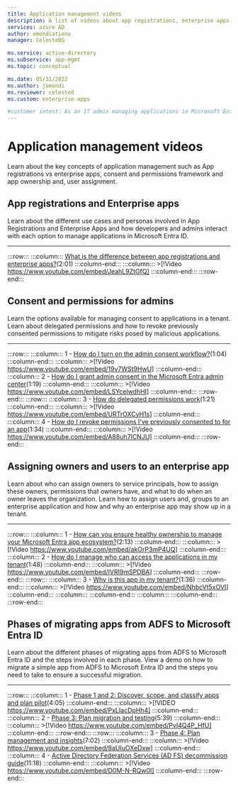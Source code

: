 ```yaml
---
title: Application management videos
description: A list of videos about app registrations, enterprise apps, consent and permissions, and app ownership and assignment in Microsoft Entra ID
services: azure AD
author: omondiatieno
manager: CelesteDG

ms.service: active-directory
ms.subservice: app-mgmt
ms.topic: conceptual

ms.date: 05/31/2022
ms.author: jomondi
ms.reviewer: celested
ms.custom: enterprise-apps

#customer intent: As an IT admin managing applications in Microsoft Entra ID, I want to learn about the key concepts of application management, such as app registrations vs enterprise apps, consent and permissions framework, and app ownership and user assignment, so that I can effectively manage and secure applications in my organization. 
---
```


# Application management videos

Learn about the key concepts of application management such as App registrations vs enterprise apps, consent and permissions framework and app ownership and, user assignment.

## App registrations and Enterprise apps

Learn about the different use cases and personas involved in App Registrations and Enterprise Apps and how developers and admins interact with each option to manage applications in Microsoft Entra ID.
___

:::row:::
    :::column:::
        [What is the difference between app registrations and enterprise apps?](https://www.youtube.com/watch?v=JeahL9ZtGfQ&list=PLlrxD0HtieHiBPIyUWkqVzoMrgfwKi4dY&index=4&t=2s)(2:01)
    :::column-end:::
    :::column:::
        >[!Video https://www.youtube.com/embed/JeahL9ZtGfQ] 
    :::column-end:::
:::row-end:::

## Consent and permissions for admins

Learn the options available for managing consent to applications in a tenant. Learn about delegated permissions and how to revoke previously consented permissions to mitigate risks posed by malicious applications.
___

:::row:::
    :::column:::
        1 - [How do I turn on the admin consent workflow?](https://www.youtube.com/watch?v=19v7WSt9HwU&list=PLlrxD0HtieHiBPIyUWkqVzoMrgfwKi4dY&index=4)(1:04)
    :::column-end:::
    :::column:::
        >[!Video https://www.youtube.com/embed/19v7WSt9HwU]
    :::column-end:::
     :::column:::
        2 - [How do I grant admin consent in the Microsoft Entra admin center](https://www.youtube.com/watch?v=LSYcelwdhHI&list=PLlrxD0HtieHiBPIyUWkqVzoMrgfwKi4dY&index=5)(1:19)
    :::column-end:::
    :::column:::
        >[!Video https://www.youtube.com/embed/LSYcelwdhHI]
    :::column-end:::
:::row-end:::
:::row:::
    :::column:::
        3 - [How do delegated permissions work](https://www.youtube.com/watch?v=URTrOXCyH1s&list=PLlrxD0HtieHiBPIyUWkqVzoMrgfwKi4dY&index=7)(1:21)
    :::column-end:::
    :::column:::
        >[!Video https://www.youtube.com/embed/URTrOXCyH1s]
    :::column-end:::
    :::column:::
        4 - [How do I revoke permissions I've previously consented to for an app](https://www.youtube.com/watch?v=A88uh7ICNJU&list=PLlrxD0HtieHiBPIyUWkqVzoMrgfwKi4dY&index=6)(1:34)
    :::column-end:::
    :::column:::
        >[!Video https://www.youtube.com/embed/A88uh7ICNJU]
    :::column-end:::
:::row-end:::

## Assigning owners and users to an enterprise app

Learn about who can assign owners to service principals, how to assign these owners, permissions that owners have, and what to do when an owner leaves the organization.
Learn how to assign users and, groups to an enterprise application and how and why an enterprise app may show up in a tenant. 
___

:::row:::
    :::column:::
        1 - [How can you ensure healthy ownership to manage your Microsoft Entra app ecosystem?](https://www.youtube.com/watch?v=akOrP3mP4UQ&list=PLlrxD0HtieHiBPIyUWkqVzoMrgfwKi4dY&index=1)(2:13)
    :::column-end:::
    :::column:::
        >[!Video https://www.youtube.com/embed/akOrP3mP4UQ]
    :::column-end:::
     :::column:::
        2 - [How do I manage who can access the applications in my tenant](https://www.youtube.com/watch?v=IVRI9mSPDBA&list=PLlrxD0HtieHiBPIyUWkqVzoMrgfwKi4dY&index=2)(1:48)
    :::column-end:::
    :::column:::
        >[!Video https://www.youtube.com/embed/IVRI9mSPDBA]
    :::column-end:::
:::row-end:::
:::row:::
    :::column:::
        3 - [Why is this app in my tenant?](https://www.youtube.com/watch?v=NhbcVt5xOVI&list=PLlrxD0HtieHiBPIyUWkqVzoMrgfwKi4dY&index=8)(1:36)
    :::column-end:::
    :::column:::
        >[!Video https://www.youtube.com/embed/NhbcVt5xOVI]
    :::column-end:::
    :::column:::
    :::column-end:::
    :::column:::
    :::column-end:::
:::row-end:::

<a name='phases-of-migrating-apps-from-adfs-to-azure-ad'></a>

## Phases of migrating apps from ADFS to Microsoft Entra ID

Learn about the different phases of migrating apps from ADFS to Microsoft Entra ID and the steps involved in each phase. View a demo on how to migrate a simple app from ADFS to Microsoft Entra ID and the steps you need to take to ensure a successful migration.

___

:::row:::
    :::column:::
        1 - [Phase 1 and 2: Discover, scope, and classify apps and plan pilot](https://www.youtube.com/watch?v=PxLIacDpHh4)(4:05)
    :::column-end:::
    :::column:::
        >[!VIDEO https://www.youtube.com/embed/PxLIacDpHh4]
    :::column-end:::
     :::column:::
        2 - [Phase 3: Plan migration and testing](https://www.youtube.com/watch?v=PvI4Q4P_HfU)(5:39)
    :::column-end:::
    :::column:::
        >[!Video https://www.youtube.com/embed/PvI4Q4P_HfU]
    :::column-end:::
:::row-end:::
:::row:::
    :::column:::
        3 - [Phase 4: Plan management and insights](https://www.youtube.com/watch?v=8aUIuOXeDxw)(7:02)
    :::column-end:::
    :::column:::
        >[!Video https://www.youtube.com/embed/8aUIuOXeDxw]
    :::column-end:::
    :::column:::
        4 - [Active Directory Federation Services (AD FS) decommission guide](https://www.youtube.com/watch?v=D0M-N-RQw0I)(11:18)
    :::column-end:::
    :::column:::
        >[!Video https://www.youtube.com/embed/D0M-N-RQw0I]
    :::column-end:::
:::row-end:::
